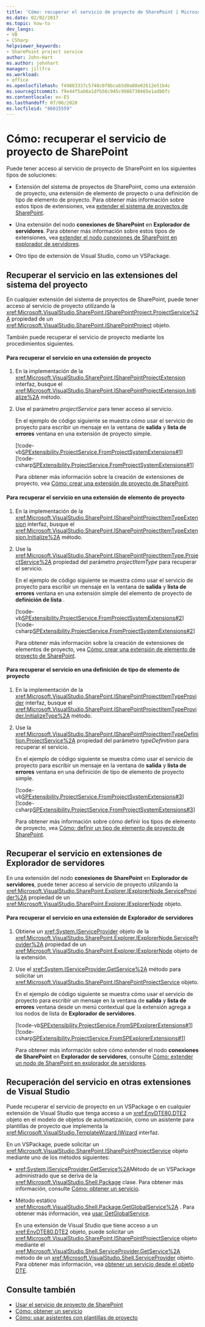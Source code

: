 ```yaml
---
title: 'Cómo: recuperar el servicio de proyecto de SharePoint | Microsoft Docs'
ms.date: 02/02/2017
ms.topic: how-to
dev_langs:
- VB
- CSharp
helpviewer_keywords:
- SharePoint project service
author: John-Hart
ms.author: johnhart
manager: jillfra
ms.workload:
- office
ms.openlocfilehash: f49883337c5748c0f8bcab5d0a88e02612e51b4c
ms.sourcegitcommit: f9e44f5ab6a1dfb56c945c9986730465e1adb6fc
ms.contentlocale: es-ES
ms.lasthandoff: 07/06/2020
ms.locfileid: "86015559"
---
```

# <a name="how-to-retrieve-the-sharepoint-project-service"></a>Cómo: recuperar el servicio de proyecto de SharePoint
  Puede tener acceso al servicio de proyecto de SharePoint en los siguientes tipos de soluciones:

- Extensión del sistema de proyectos de SharePoint, como una extensión de proyecto, una extensión de elemento de proyecto o una definición de tipo de elemento de proyecto. Para obtener más información sobre estos tipos de extensiones, vea [extender el sistema de proyectos de SharePoint](../sharepoint/extending-the-sharepoint-project-system.md).

- Una extensión del nodo **conexiones de SharePoint** en **Explorador de servidores**. Para obtener más información sobre estos tipos de extensiones, vea [extender el nodo conexiones de SharePoint en explorador de servidores](../sharepoint/extending-the-sharepoint-connections-node-in-server-explorer.md).

- Otro tipo de extensión de Visual Studio, como un VSPackage.

## <a name="retrieve-the-service-in-project-system-extensions"></a>Recuperar el servicio en las extensiones del sistema del proyecto
 En cualquier extensión del sistema de proyectos de SharePoint, puede tener acceso al servicio de proyecto utilizando la <xref:Microsoft.VisualStudio.SharePoint.ISharePointProject.ProjectService%2A> propiedad de un <xref:Microsoft.VisualStudio.SharePoint.ISharePointProject> objeto.

 También puede recuperar el servicio de proyecto mediante los procedimientos siguientes.

#### <a name="to-retrieve-the-service-in-a-project-extension"></a>Para recuperar el servicio en una extensión de proyecto

1. En la implementación de la <xref:Microsoft.VisualStudio.SharePoint.ISharePointProjectExtension> interfaz, busque el <xref:Microsoft.VisualStudio.SharePoint.ISharePointProjectExtension.Initialize%2A> método.

2. Use el parámetro *projectService* para tener acceso al servicio.

     En el ejemplo de código siguiente se muestra cómo usar el servicio de proyecto para escribir un mensaje en la ventana de **salida** y **lista de errores** ventana en una extensión de proyecto simple.

     [!code-vb[SPExtensibility.ProjectService.FromProjectSystemExtensions#1](../sharepoint/codesnippet/VisualBasic/spextensibility.projectservice.fromprojectsystemextensions.getprojectservice/extension/extension.vb#1)]
     [!code-csharp[SPExtensibility.ProjectService.FromProjectSystemExtensions#1](../sharepoint/codesnippet/CSharp/spextensibility.projectservice.fromprojectsystemextensions.getprojectservice/extension/extension.cs#1)]

     Para obtener más información sobre la creación de extensiones de proyecto, vea [Cómo: crear una extensión de proyecto de SharePoint](../sharepoint/how-to-create-a-sharepoint-project-extension.md).

#### <a name="to-retrieve-the-service-in-a-project-item-extension"></a>Para recuperar el servicio en una extensión de elemento de proyecto

1. En la implementación de la <xref:Microsoft.VisualStudio.SharePoint.ISharePointProjectItemTypeExtension> interfaz, busque el <xref:Microsoft.VisualStudio.SharePoint.ISharePointProjectItemTypeExtension.Initialize%2A> método.

2. Use la <xref:Microsoft.VisualStudio.SharePoint.ISharePointProjectItemType.ProjectService%2A> propiedad del parámetro *projectItemType* para recuperar el servicio.

     En el ejemplo de código siguiente se muestra cómo usar el servicio de proyecto para escribir un mensaje en la ventana de **salida** y **lista de errores** ventana en una extensión simple del elemento de proyecto de **definición de lista** .

     [!code-vb[SPExtensibility.ProjectService.FromProjectSystemExtensions#2](../sharepoint/codesnippet/VisualBasic/spextensibility.projectservice.fromprojectsystemextensions.getprojectservice/extension/extension.vb#2)]
     [!code-csharp[SPExtensibility.ProjectService.FromProjectSystemExtensions#2](../sharepoint/codesnippet/CSharp/spextensibility.projectservice.fromprojectsystemextensions.getprojectservice/extension/extension.cs#2)]

     Para obtener más información sobre la creación de extensiones de elementos de proyecto, vea [Cómo: crear una extensión de elemento de proyecto de SharePoint](../sharepoint/how-to-create-a-sharepoint-project-item-extension.md).

#### <a name="to-retrieve-the-service-in-a-project-item-type-definition"></a>Para recuperar el servicio en una definición de tipo de elemento de proyecto

1. En la implementación de la <xref:Microsoft.VisualStudio.SharePoint.ISharePointProjectItemTypeProvider> interfaz, busque el <xref:Microsoft.VisualStudio.SharePoint.ISharePointProjectItemTypeProvider.InitializeType%2A> método.

2. Use la <xref:Microsoft.VisualStudio.SharePoint.ISharePointProjectItemTypeDefinition.ProjectService%2A> propiedad del parámetro *typeDefinition* para recuperar el servicio.

     En el ejemplo de código siguiente se muestra cómo usar el servicio de proyecto para escribir un mensaje en la ventana de **salida** y **lista de errores** ventana en una definición de tipo de elemento de proyecto simple.

     [!code-vb[SPExtensibility.ProjectService.FromProjectSystemExtensions#3](../sharepoint/codesnippet/VisualBasic/spextensibility.projectservice.fromprojectsystemextensions.getprojectservice/extension/extension.vb#3)]
     [!code-csharp[SPExtensibility.ProjectService.FromProjectSystemExtensions#3](../sharepoint/codesnippet/CSharp/spextensibility.projectservice.fromprojectsystemextensions.getprojectservice/extension/extension.cs#3)]

     Para obtener más información sobre cómo definir los tipos de elemento de proyecto, vea [Cómo: definir un tipo de elemento de proyecto de SharePoint](../sharepoint/how-to-define-a-sharepoint-project-item-type.md).

## <a name="retrieve-the-service-in-server-explorer-extensions"></a>Recuperar el servicio en extensiones de Explorador de servidores
 En una extensión del nodo **conexiones de SharePoint** en **Explorador de servidores**, puede tener acceso al servicio de proyecto utilizando la <xref:Microsoft.VisualStudio.SharePoint.Explorer.IExplorerNode.ServiceProvider%2A> propiedad de un <xref:Microsoft.VisualStudio.SharePoint.Explorer.IExplorerNode> objeto.

#### <a name="to-retrieve-the-service-in-a-server-explorer-extension"></a>Para recuperar el servicio en una extensión de Explorador de servidores

1. Obtiene un <xref:System.IServiceProvider> objeto de la <xref:Microsoft.VisualStudio.SharePoint.Explorer.IExplorerNode.ServiceProvider%2A> propiedad de un <xref:Microsoft.VisualStudio.SharePoint.Explorer.IExplorerNode> objeto de la extensión.

2. Use el <xref:System.IServiceProvider.GetService%2A> método para solicitar un <xref:Microsoft.VisualStudio.SharePoint.ISharePointProjectService> objeto.

     En el ejemplo de código siguiente se muestra cómo usar el servicio de proyecto para escribir un mensaje en la ventana de **salida** y **lista de errores** ventana desde un menú contextual que la extensión agrega a los nodos de lista de **Explorador de servidores**.

     [!code-vb[SPExtensibility.ProjectService.FromSPExplorerExtensions#1](../sharepoint/codesnippet/VisualBasic/spextensibility.projectservice.fromspexplorerextensions.getprojectservice/extension/extension.vb#1)]
     [!code-csharp[SPExtensibility.ProjectService.FromSPExplorerExtensions#1](../sharepoint/codesnippet/CSharp/spextensibility.projectservice.fromspexplorerextensions.getprojectservice/extension/extension.cs#1)]

     Para obtener más información sobre cómo extender el nodo **conexiones de SharePoint** en **Explorador de servidores**, consulte [Cómo: extender un nodo de SharePoint en explorador de servidores](../sharepoint/how-to-extend-a-sharepoint-node-in-server-explorer.md).

## <a name="retrieve-the-service-in-other-visual-studio-extensions"></a>Recuperación del servicio en otras extensiones de Visual Studio
 Puede recuperar el servicio de proyecto en un VSPackage o en cualquier extensión de Visual Studio que tenga acceso a un <xref:EnvDTE80.DTE2> objeto en el modelo de objetos de automatización, como un asistente para plantillas de proyecto que implementa la <xref:Microsoft.VisualStudio.TemplateWizard.IWizard> interfaz.

 En un VSPackage, puede solicitar un <xref:Microsoft.VisualStudio.SharePoint.ISharePointProjectService> objeto mediante uno de los métodos siguientes:

- <xref:System.IServiceProvider.GetService%2A>Método de un VSPackage administrado que se deriva de la <xref:Microsoft.VisualStudio.Shell.Package> clase. Para obtener más información, consulte [Cómo: obtener un servicio](../extensibility/how-to-get-a-service.md).

- Método estático <xref:Microsoft.VisualStudio.Shell.Package.GetGlobalService%2A> . Para obtener más información, vea [usar GetGlobalService](../extensibility/internals/service-essentials.md#how-to-use-getglobalservice).

  En una extensión de Visual Studio que tiene acceso a un <xref:EnvDTE80.DTE2> objeto, puede solicitar un <xref:Microsoft.VisualStudio.SharePoint.ISharePointProjectService> objeto mediante el <xref:Microsoft.VisualStudio.Shell.ServiceProvider.GetService%2A> método de un <xref:Microsoft.VisualStudio.Shell.ServiceProvider> objeto. Para obtener más información, vea [obtener un servicio desde el objeto DTE](../extensibility/how-to-get-a-service.md#getting-a-service-from-the-dte-object).

## <a name="see-also"></a>Consulte también
- [Usar el servicio de proyecto de SharePoint](../sharepoint/using-the-sharepoint-project-service.md)
- [Cómo: obtener un servicio](../extensibility/how-to-get-a-service.md)
- [Cómo: usar asistentes con plantillas de proyecto](../extensibility/how-to-use-wizards-with-project-templates.md)
